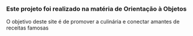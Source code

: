 ### Este projeto foi realizado na matéria de Orientação à Objetos

O objetivo deste site é de promover a culinária e conectar amantes de receitas famosas
